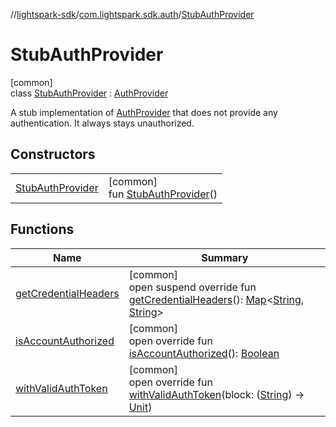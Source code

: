 //[lightspark-sdk](../../../index.md)/[com.lightspark.sdk.auth](../index.md)/[StubAuthProvider](index.md)

# StubAuthProvider

[common]\
class [StubAuthProvider](index.md) : [AuthProvider](../-auth-provider/index.md)

A stub implementation of [AuthProvider](../-auth-provider/index.md) that does not provide any authentication. It always stays unauthorized.

## Constructors

| | |
|---|---|
| [StubAuthProvider](-stub-auth-provider.md) | [common]<br>fun [StubAuthProvider](-stub-auth-provider.md)() |

## Functions

| Name | Summary |
|---|---|
| [getCredentialHeaders](get-credential-headers.md) | [common]<br>open suspend override fun [getCredentialHeaders](get-credential-headers.md)(): [Map](https://kotlinlang.org/api/latest/jvm/stdlib/kotlin.collections/-map/index.html)&lt;[String](https://kotlinlang.org/api/latest/jvm/stdlib/kotlin/-string/index.html), [String](https://kotlinlang.org/api/latest/jvm/stdlib/kotlin/-string/index.html)&gt; |
| [isAccountAuthorized](is-account-authorized.md) | [common]<br>open override fun [isAccountAuthorized](is-account-authorized.md)(): [Boolean](https://kotlinlang.org/api/latest/jvm/stdlib/kotlin/-boolean/index.html) |
| [withValidAuthToken](with-valid-auth-token.md) | [common]<br>open override fun [withValidAuthToken](with-valid-auth-token.md)(block: ([String](https://kotlinlang.org/api/latest/jvm/stdlib/kotlin/-string/index.html)) -&gt; [Unit](https://kotlinlang.org/api/latest/jvm/stdlib/kotlin/-unit/index.html)) |
